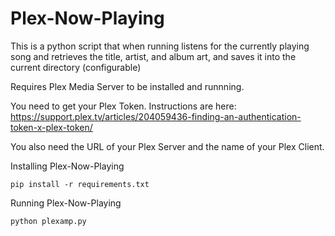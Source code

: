 # Plex-Now-Playing
This is a python script that when running listens for the currently playing song and retrieves the title, artist, and album art, and saves it into the current directory (configurable)

Requires Plex Media Server to be installed and runnning.

You need to get your Plex Token. Instructions are here: https://support.plex.tv/articles/204059436-finding-an-authentication-token-x-plex-token/

You also need the URL of your Plex Server and the name of your Plex Client.

Installing Plex-Now-Playing

`pip install -r requirements.txt`

Running Plex-Now-Playing

`python plexamp.py`
